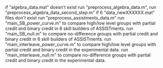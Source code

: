 if "algebra_data.mat" doesn't exist
  run "preprocess_algebra_data.m", run "preprocess_algebra_data_second_step.m"
if 6 "data_newXXXXXX.mat" files don't exist
  run "preprocess_assistments_data.m"
run "main_SB_power_curve.m" to compare high/low level groups with partial credit and binary credit in 6 skill builders of ASSISTments.
run "main_SB_null.m" to compare no-difference groups with partial credit and binary credit in 6 skill builders of ASSISTments.
run "main_interleave_power_curve.m" to compare high/low level groups with partial credit and binary credit in the experimental data.
run "main_interleave_null.m" to compare no-difference groups with partial credit and binary credit in the experimental data.
